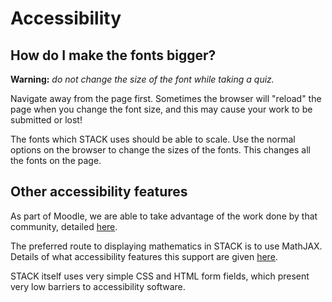 # Accessibility

## How do I make the fonts bigger? ##

**Warning:** _do not change the size of the font while taking a quiz._

Navigate away from the page first.  Sometimes the browser will "reload" the page when you change
the font size, and this may cause your work to be submitted or lost!

The fonts which STACK uses should be able to scale.  Use the normal options on the browser to change the sizes of the fonts. This changes all the fonts on the page.

## Other accessibility features ##

As part of Moodle, we are able to take advantage of the work done by that community, detailed [here](http://docs.moodle.org/dev/Accessibility).

The preferred route to displaying mathematics in STACK is to use MathJAX.  Details of what accessibility features this support are given [here](http://www.mathjax.org/resources/articles-and-presentations/accessible-pages-with-mathjax/).

STACK itself uses very simple CSS and HTML form fields, which present very low barriers to accessibility software.

